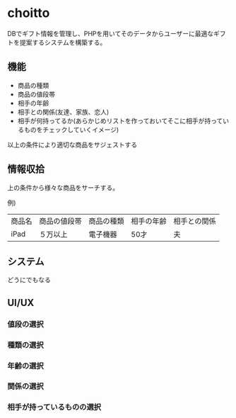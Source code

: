 # choitto

DBでギフト情報を管理し、PHPを用いてそのデータからユーザーに最適なギフトを提案するシステムを構築する。


## 機能

- 商品の種類
- 商品の値段帯
- 相手の年齢
- 相手との関係(友達、家族、恋人)
- 相手が何持ってるか(あらかじめリストを作っておいてそこに相手が持っているものをチェックしていくイメージ)

以上の条件により適切な商品をサジェストする


## 情報収拾

上の条件から様々な商品をサーチする。

例)
<table>
    <tr>
        <td>商品名</td>
        <td>商品の値段帯</td>
        <td>商品の種類</td>
        <td>相手の年齢</td>
        <td>相手との関係</td>
    </tr>
    <tr>
        <td>iPad</td>
        <td>５万以上</td>
        <td>電子機器</td>
        <td>50才</td>
        <td>夫</td>
    </tr>
</table>

## システム

どうにでもなる


## UI/UX

### 値段の選択


### 種類の選択


### 年齢の選択


### 関係の選択


### 相手が持っているものの選択